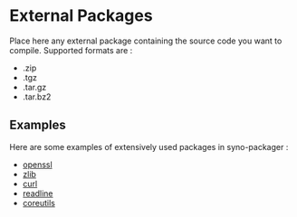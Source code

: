 External Packages
=================

Place here any external package containing the source code you want to compile.
Supported formats are :
* .zip
* .tgz
* .tar.gz
* .tar.bz2

Examples
--------

Here are some examples of extensively used packages in syno-packager :

* [openssl](http://www.openssl.org/source/)
* [zlib](http://zlib.net/)
* [curl](http://curl.haxx.se/download.html)
* [readline](ftp://ftp.gnu.org/gnu/readline/)
* [coreutils](http://ftp.gnu.org/gnu/coreutils/)

